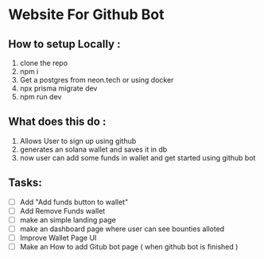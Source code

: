 # Website For Github Bot

## How to setup Locally : 
1. clone the repo
2. npm i
3. Get a postgres from neon.tech or using docker
4. npx prisma migrate dev
5. npm run dev

## What does this do :
1. Allows User to sign up using github
2. generates an solana wallet and saves it in db
3. now user can add some funds in wallet and get started using github bot

## Tasks: 
- [ ] Add "Add funds button to wallet"
- [ ] Add Remove Funds wallet
- [ ] make an simple landing page
- [ ] make an dashboard page where user can see bounties alloted
- [ ] Improve Wallet Page UI
- [ ] Make an How to add Gitub bot page ( when github bot is finished )
